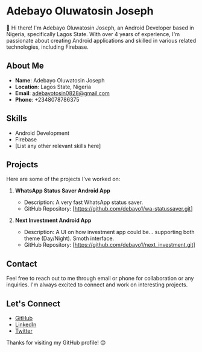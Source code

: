 # Adebayo Oluwatosin Joseph

👋 Hi there! I'm Adebayo Oluwatosin Joseph, an Android Developer based in Nigeria, specifically Lagos State. With over 4 years of experience, I'm passionate about creating Android applications and skilled in various related technologies, including Firebase.

## About Me

- **Name**: Adebayo Oluwatosin Joseph
- **Location**: Lagos State, Nigeria
- **Email**: adebayotosin0828@gmail.com
- **Phone**: +2348078786375

## Skills

- Android Development
- Firebase
- [List any other relevant skills here]

## Projects

Here are some of the projects I've worked on:

1. **WhatsApp Status Saver Android App**
   - Description: A very fast WhatsApp status saver. 
   - GitHub Repository: [https://github.com/debayo1/wa-statussaver.git]

2. **Next Investment Android App**
   - Description: A UI on how investment app could be... supporting both theme (Day/Night). Smoth interface.
   - GitHub Repository: [https://github.com/debayo1/next_investment.git]

## Contact

Feel free to reach out to me through email or phone for collaboration or any inquiries. I'm always excited to connect and work on interesting projects.

## Let's Connect

- [GitHub](https://github.com/debayo1)
- [LinkedIn](https://www.linkedin.com/in/yourlinkedinprofile)
- [Twitter](https://twitter.com/i_amdebayo)

Thanks for visiting my GitHub profile! 😊
